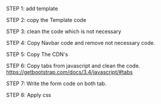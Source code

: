 STEP 1: add template

STEP 2: copy the Template code

STEP 3: clean the code which is not necessary

STEP 4: Copy Navbar code and remove not necessary code.

STEP 5: Copy The CDN's

STEP 6: Copy tabs from javascript and clean the code.
https://getbootstrap.com/docs/3.4/javascript/#tabs

STEP 7: Write the form code on both tab.

STEP 8: Apply css
